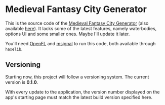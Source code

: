 # Medieval Fantasy City Generator
This is the source code of the [Medieval Fantasy City Generator](https://watabou.itch.io/medieval-fantasy-city-generator/) (also available [here](http://fantasycities.watabou.ru/?size=15&seed=682063530)). It 
lacks some of the latest features, namely waterbodies, options UI and some smaller ones. Maybe I'll update it later. 

You'll need [OpenFL](https://github.com/openfl/openfl) and [msignal](https://github.com/massiveinteractive/msignal) 
to run this code, both available through `haxelib`.

## Versioning

Starting now, this project will follow a versioning system. The current version is **0.1.0**.

With every update to the application, the version number displayed on the app's starting page must match the latest build version specified here.
